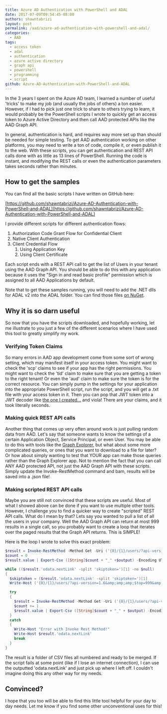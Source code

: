 ```yaml
---
title: Azure AD Authentication with PowerShell and ADAL
date: 2017-07-09T09:54:45-08:00
authors: shawntabrizi
layout: post
permalink: /aad/azure-ad-authentication-with-powershell-and-adal/
categories:
  - AAD
tags:
  - access token
  - adal
  - authentication
  - azure active directory
  - graph api
  - powershell
  - programming
  - script
github: Azure-AD-Authentication-with-PowerShell-and-ADAL
---
```


In the 3 years I spent on the Azure AD team, I learned a number of useful 'tricks' to make my job (and usually the jobs of others) a ton easier. However, if I had to pick just one trick to share to others trying to learn, it would probably be the PowerShell scripts I wrote to quickly get an access token to Azure Active Directory and then call AAD protected APIs like the AAD Graph API.

In general, authentication is hard, and requires way more set up than should be needed for simple testing. To get AAD authentication working on other platforms, you may need to write a ton of code, compile it, or even publish it to the web. With these scripts, you can get authentication and REST API calls done with as little as 13 lines of PowerShell. Running the code is instant, and modifying the REST calls or even the authentication parameters takes seconds rather than minutes.

## How to get the samples

You can find all the basic scripts I have written on GitHub here:

[https://github.com/shawntabrizi/Azure-AD-Authentication-with-PowerShell-and-ADAL](https://github.com/shawntabrizi/Azure-AD-Authentication-with-PowerShell-and-ADAL)

I provide different scripts for different authentication flows:

1.  Authorization Code Grant Flow for Confidential Client
2.  Native Client Authentication
3.  Client Credential Flow
    1.  Using Application Key
    2.  Using Client Certificate

Each script ends with a REST API call to get the list of Users in your tenant using the AAD Graph API. You should be able to do this with any application because it uses the "Sign in and read basic profile" permission which is assigned to all AAD Applications by default.

Note that to get these samples running, you will need to add the .NET dlls for ADAL v2 into the ADAL folder. You can find those files [on NuGet](https://www.nuget.org/packages/Microsoft.IdentityModel.Clients.ActiveDirectory/2.28.4).

## Why it is so darn useful

So now that you have the scripts downloaded, and hopefully working, let me illustrate to you just a few of the different scenarios where I have used this tool to greatly simplify my work.

### Verifying Token Claims

So many errors in AAD app development come from some sort of wrong setting, which may manifest itself in your access token. You might want to check the 'scp' claims to see if your app has the right permissions. You might want to check the 'tid' claim to make sure that you are getting a token to the right tenant! Or even the 'aud' claim to make sure the token is for the correct resource. You can simply pump in the settings for your application into the appropriate PowerShell script, run the script, and you will get a .txt file with your access token in it. Then you can pop that JWT token into a JWT decoder like [the one I created...](https://shawntabrizi.com/JWT-Decoder/) and viola! There are your claims, and it took literally seconds.

### Making quick REST API calls

Another thing that comes up very often around work is just pulling random data from AAD. Let's say that someone wants to know the settings of a certain Application Object, Service Principal, or even User. You may be able to do this with tools like the [Graph Explorer](https://graphexplorer.azurewebsites.net/), but what about some more complicated queries, or ones that you want to download to a file for later? Or how about simply wanting to test that YOUR app can make those queries rather than the Graph Explorer app. Not to mention the fact that you can call ANY AAD protected API, not just the AAD Graph API with these scripts. Simply update the Invoke-RestMethod command and bam, results will be saved into a .json file!

### Making scripted REST API calls

Maybe you are still not convinced that these scripts are useful. Most of what I showed above can be done if you want to use multiple other tools. However, I challenge you to find a quicker way to create "scripted" REST API calls. What do I mean by that? Lets say you wanted to pull a list of all the users in your company. Well the AAD Graph API can return at most 999 results in a single call, so you probably want to create a loop that iterates over the paged results that the Graph API returns. This is SIMPLE!

Here is the loop I wrote to solve this exact problem:

```powershell
$result = Invoke-RestMethod -Method Get -Uri ('{0}/{1}/users/?api-version=1.6&amp;amp;amp;$top=999' -f $resourceId,$tenantId) -Headers $headers
$count = 0
$result.value | Export-Csv ([String]$count + "_" +$output) -Encoding UTF8

while (($result.'odata.nextLink' -split 'skiptoken=')[1] -ne $null)
{
  $skiptoken = ($result.'odata.nextLink' -split 'skiptoken=')[1]
  Write-Host ('{0}/{1}/users/?api-version=1.6&amp;amp;amp;$top=999&amp;amp;amp;$skiptoken={2}' -f $resourceId,$tenantId,$skiptoken)

  try
  {
    $result = Invoke-RestMethod -Method Get -Uri ('{0}/{1}/users/?api-version=1.6&amp;amp;amp;$top=999&amp;amp;amp;$skiptoken={2}' -f $resourceId,$tenantId,$skiptoken) -Headers $headers
    $count += 1
    $result.value | Export-Csv ([String]$count + "_" + $output) -Encoding UTF8
  }
  catch
  {
    Write-Host "Error with Invoke Rest Method!"
    Write-Host $result.'odata.nextLink'
    break
  }
}
```

The result is a folder of CSV files all numbered and ready to be merged. If the script fails at some point (like if I lose an internet connection), I can use the outputted 'odata.nextLink' and just pick up where I left off. I couldn't imagine doing this any other way for my needs.

## Convinced?

I hope that you too will be able to find this little tool helpful for your day to day needs. Let me know if you find some other unconventional uses for this!
